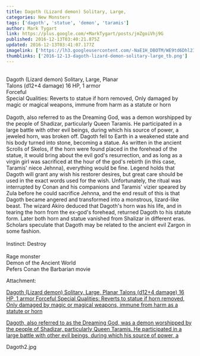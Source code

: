 ```yaml
---
title: Dagoth (Lizard demon) Solitary, Large,
categories: New Monsters
tags: ['dagoth', 'statue', 'demon', 'taramis']
author: Mark Tygart
link: https://plus.google.com/+MarkTygart/posts/jmZgoiVhj9G
published: 2016-12-13T03:40:21.875Z
updated: 2016-12-13T03:41:07.177Z
imagelink: ['https://lh3.googleusercontent.com/-NaE1H_DBOTM/WE9td6Dhl2I/AAAAAAAADMY/EbyADdP5tC8USd7XQwsgZj7iy-lMNFYSACJoC/w280-h329/Dagoth2.jpg']
thumblinks: ['2016-12-13-dagoth-lizard-demon-solitary-large_tb.png']
---
```


<br />Dagoth (Lizard demon)	Solitary, Large, Planar<br />Talons (d12+4 damage)	16 HP,	1 armor<br />Forceful<br />Special Qualities: Reverts to statue if horn removed, Only damaged by magic or magical weapons, immune from harm as a statute or horn<br /><br />Dagoth, also referred to as the Dreaming God, was a demon worshipped by the people of Shadizar, particularly Queen Taramis. He participated in a large battle with other evil beings, during which his source of power, a jeweled horn, was broken off. Dagoth fell to Earth in a weakened state and his body turned into stone, becoming a statue. As written in the ancient Scrolls of Skelos, if the horn were found placed in the forehead of the statue, it would bring about the evil god&#39;s resurrection, and as long as a virgin girl was sacrificed at the hour of the god&#39;s rebirth (in this case, Taramis&#39; niece Jehnna), everything would be fine. Legend holds that Dagoth will grant any wish his restorer desires, but great care should be used in the exact words used for the wish. Unfortunately, the ritual was interrupted by Conan and his companions and Taramis&#39; vizier speared by Zula before he could sacrifice Jehnna, and the end result of this is that Dagoth became angered and transformed into a monstrous, lizard-like beast. The wizard Akiro deduced that Dagoth&#39;s horn was his life, and in tearing the horn from the ex-god&#39;s forehead, returned Dagoth to his statute form. Later both horn and statue vanished from Shalizar in different eras. Scholars speculate that Dagoth may be related to the ancient evil Zargon in some fashion.<br /><br />Instinct: Destroy<br /><br />Rage monster<br />Demon of the Ancient World<br />Pefers Conan the Barbarian movie


Attachment:

<a href='https://plus.google.com/photos/118088719859349999400/albums/6363425159813933937/6363425159065474914?sqi=100084733231320276299&sqsi=a00a0016-f654-4964-9167-775a274a627c'>Dagoth (Lizard demon) Solitary, Large, Planar
Talons (d12+4 damage) 16 HP, 1 armor
Forceful
Special Qualities: Reverts to statue if horn removed, Only damaged by magic or magical weapons, immune from harm as a statute or horn

Dagoth, also referred to as the Dreaming God, was a demon worshipped by the people of Shadizar, particularly Queen Taramis. He participated in a large battle with other evil beings, during which his source of power, a</a>


Dagoth2.jpg